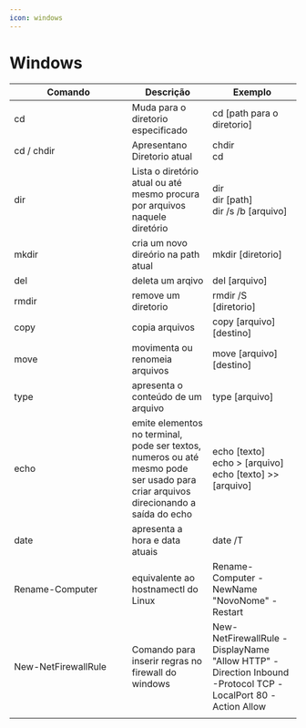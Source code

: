 ```yaml
---
icon: windows
---
```


# Windows

<table data-full-width="true"><thead><tr><th width="191">Comando</th><th>Descrição</th><th>Exemplo</th></tr></thead><tbody><tr><td>cd </td><td>Muda para o diretorio especificado</td><td>cd [path para o diretorio]</td></tr><tr><td>cd / chdir</td><td>Apresentano Diretorio atual</td><td>chdir<br>cd</td></tr><tr><td>dir</td><td>Lista o diretório atual ou até mesmo procura por arquivos naquele diretório</td><td>dir<br>dir [path]<br>dir /s /b [arquivo]</td></tr><tr><td>mkdir</td><td>cria um novo direório na path atual</td><td>mkdir [diretorio]</td></tr><tr><td>del</td><td>deleta um arqivo</td><td>del [arquivo]</td></tr><tr><td>rmdir</td><td>remove um diretorio</td><td>rmdir /S [diretorio]</td></tr><tr><td>copy</td><td>copia arquivos</td><td>copy [arquivo] [destino]</td></tr><tr><td>move</td><td>movimenta ou renomeia arquivos</td><td>move [arquivo] [destino]</td></tr><tr><td>type</td><td>apresenta o conteúdo de um arquivo</td><td>type [arquivo]</td></tr><tr><td>echo</td><td>emite elementos no terminal, pode ser textos, numeros ou até mesmo pode ser usado para criar arquivos direcionando a saída do echo</td><td>echo [texto]<br>echo > [arquivo]<br>echo [texto] >> [arquivo]</td></tr><tr><td>date</td><td>apresenta a hora e data atuais</td><td>date /T</td></tr><tr><td>Rename-Computer</td><td>equivalente ao hostnamectl do Linux</td><td>Rename-Computer -NewName "NovoNome" -Restart</td></tr><tr><td>New-NetFirewallRule</td><td>Comando para inserir regras no firewall do windows</td><td>New-NetFirewallRule -DisplayName "Allow HTTP" -Direction Inbound -Protocol TCP -LocalPort 80 -Action Allow</td></tr><tr><td></td><td></td><td></td></tr></tbody></table>

